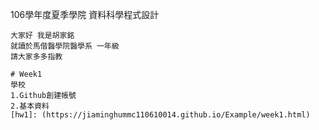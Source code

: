106學年度夏季學院 資料科學程式設計

    大家好 我是胡家銘
    就讀於馬偕醫學院醫學系 一年級
    請大家多多指教

    # Week1
    學校
    1.Github創建帳號
    2.基本資料
    [hw1]: (https://jiaminghummc110610014.github.io/Example/week1.html)
